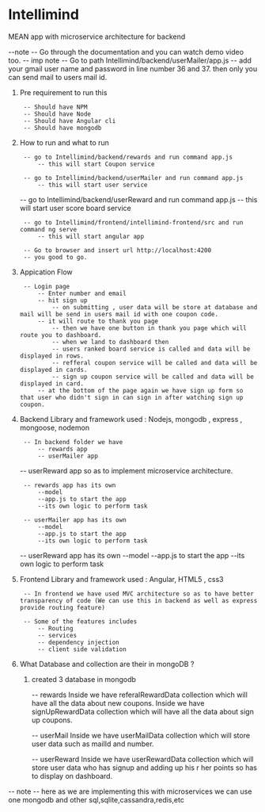 # Intellimind
MEAN app with microservice architecture for backend

--note -- Go through the documentation and you can watch demo video too.
		-- imp note -- Go to path Intellimind/backend/userMailer/app.js
		-- add your gmail user name and password in line number 36 and 37.
			then only you can send mail to users mail id.

1) Pre requirement to run this
	
		-- Should have NPM
		-- Should have Node
		-- Should have Angular cli
		-- Should have mongodb

2) How to run and what to run
		
		-- go to Intellimind/backend/rewards and run command app.js 
			-- this will start Coupon service

		-- go to Intellimind/backend/userMailer and run command app.js
			-- this will start user service
      
    -- go to Intellimind/backend/userReward and run command app.js
			-- this will start user score board service

		-- go to Intellimind/frontend/intellimind-frontend/src and run command ng serve
			-- this will start angular app

		-- Go to browser and insert url http://localhost:4200
		-- you good to go.

3) Appication Flow

		-- Login page
			-- Enter number and email
			-- hit sign up
     			-- on submitting , user data will be store at database and mail will be send in users mail id with one coupon code.
			-- it will route to thank you page
      			-- then we have one button in thank you page which will route you to dashboard.
      			-- when we land to dashboard then 
        		-- users ranked board service is called and data will be displayed in rows.
        		-- refferal coupon service will be called and data will be displayed in cards.
        		-- sign up coupon service will be called and data will be displayed in card.
			-- at the bottom of the page again we have sign up form so that user who didn't sign in can sign in after watching sign up coupon.



4) Backend
	Library and framework used : Nodejs, mongodb , express , mongoose, nodemon

		-- In backend folder we have	
			-- rewards app
			-- userMailer app 
      -- userReward app 
				so as to implement microservice architecture.

		-- rewards app has its own 
			--model
			--app.js to start the app
			--its own logic to perform task

		-- userMailer app has its own 
			--model
			--app.js to start the app
			--its own logic to perform task
      
    -- userReward app has its own 
			--model
			--app.js to start the app
			--its own logic to perform task


5) Frontend
	Library and framework used : Angular, HTML5 , css3

		-- In frontend we have used MVC architecture so as to have better transparency of code (We can use this in backend as well as express provide routing feature)

		-- Some of the features	includes
			-- Routing
			-- services
			-- dependency injection
			-- client side validation





6) What Database and collection are their in mongoDB ?

	1) created 3 database in mongodb	
  
		-- rewards 
			Inside we have referalRewardData collection which will have all the data about new coupons.
			Inside we have signUpRewardData collection which will have all the data about sign up coupons.
      
		-- userMail
			Inside we have userMailData collection which will store user data such as mailId and number.
      
   		 -- userReward
			Inside we have userRewardData collection which will store user data who has signup and adding up his 			     r her points so has to display on dashboard.

-- note -- here as we are implementing this with microservices we can use one mongodb and other sql,sqlite,cassandra,redis,etc



 
